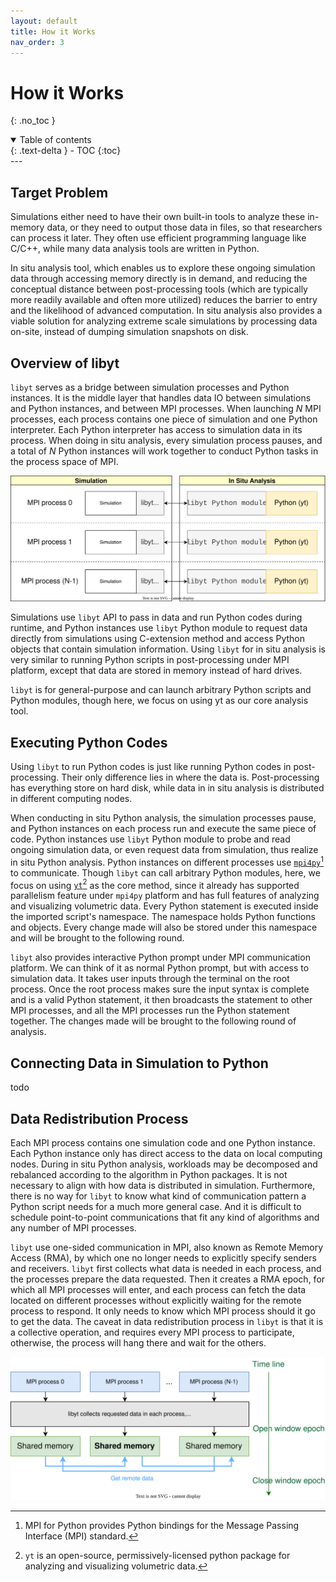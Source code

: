 ```yaml
---
layout: default
title: How it Works
nav_order: 3
---
```

# How it Works
{: .no_toc }
<details open markdown="block">
  <summary>
    Table of contents
  </summary>
  {: .text-delta }
- TOC
{:toc}
</details>
---

## Target Problem

Simulations either need to have their own built-in tools to analyze these in-memory data,
or they need to output those data in files, so that researchers can process it later. They
often use efficient programming language like C/C++, while many data analysis tools are
written in Python.

In situ analysis tool, which enables us to explore these ongoing simulation data through
accessing memory directly is in demand, and reducing the conceptual distance between post-processing tools (which are typically more readily available and often more utilized) reduces
the barrier to entry and the likelihood of advanced computation. In situ analysis also provides
a viable solution for analyzing extreme scale simulations by processing data on-site, instead
of dumping simulation snapshots on disk.

## Overview of libyt
`libyt` serves as a bridge between simulation processes and Python instances.
It is the middle layer that handles data IO between simulations and Python instances, and between MPI processes.
When launching *N* MPI processes, each process contains one piece of simulation and one Python interpreter. 
Each Python interpreter has access to simulation data in its process.
When doing in situ analysis, every simulation process pauses, and a total of *N* Python instances will work together to conduct Python tasks in the process space of MPI.

![](./assets/svgs/Overview.svg)

Simulations use `libyt` API to pass in data and run Python codes during runtime,
and Python instances use `libyt` Python module to request data directly from simulations
using C-extension method and access Python objects that contain simulation information. 
Using `libyt` for in situ analysis is very similar to running Python scripts in post-processing
under MPI platform, except that data are stored in memory instead of hard drives.

`libyt` is for general-purpose and can launch arbitrary Python scripts and Python modules,
though here, we focus on using yt as our core analysis tool.

## Executing Python Codes 

Using `libyt` to run Python codes is just like running Python codes in post-processing.
Their only difference lies in where the data is.
Post-processing has everything store on hard disk, while data in in situ analysis is distributed
in different computing nodes.

When conducting in situ Python analysis, the simulation processes pause,
and Python instances on each process run and execute the same piece of code. 
Python instances use `libyt` Python module to probe and read ongoing simulation data, 
or even request data from simulation, thus realize in situ Python analysis. 
Python instances on different processes use [`mpi4py`](https://mpi4py.readthedocs.io/en/stable/)[^1] to communicate.
Though `libyt` can call arbitrary Python modules, here, we focus on using [`yt`](https://yt-project.org/)[^2] as the core method, 
since it already has supported parallelism feature under `mpi4py` platform and has full features of analyzing
and visualizing volumetric data.
Every Python statement is executed inside the imported script's namespace.
The namespace holds Python functions and objects. Every change made will also be stored under this
namespace and will be brought to the following round.

`libyt` also provides interactive Python prompt under MPI communication platform. 
We can think of it as normal Python prompt, but with access to simulation data.
It takes user inputs through the terminal on the root process. 
Once the root process makes sure the input syntax is complete and is a valid Python statement, 
it then broadcasts the statement to other MPI processes, and all the MPI processes run the Python statement together. 
The changes made will be brought to the following round of analysis.

[^1]: MPI for Python provides Python bindings for the Message Passing Interface (MPI) standard.

[^2]: `yt` is an open-source, permissively-licensed python package for analyzing and visualizing volumetric data.

## Connecting Data in Simulation to Python
todo

## Data Redistribution Process

Each MPI process contains one simulation code and one Python instance.
Each Python instance only has direct access to the data on local computing nodes.
During in situ Python analysis, workloads may be decomposed and rebalanced according 
to the algorithm in Python packages. 
It is not necessary to align with how data is distributed in simulation.
Furthermore, there is no way for `libyt` to know what kind of communication pattern a Python script needs for a much more general case. And it is difficult to schedule point-to-point communications that fit any kind of algorithms and any number of MPI processes. 

`libyt` use one-sided communication in MPI, also known as Remote Memory Access (RMA), by which one no longer needs to explicitly specify senders and receivers.
`libyt` first collects what data is needed in each process, and the processes prepare the data requested.
Then it creates a RMA epoch, for which all MPI processes will enter, and each process can fetch the data
located on different processes without explicitly waiting for the remote process to respond. 
It only needs to know which MPI process should it go to get the data.
The caveat in data redistribution process in `libyt` is that it is a collective operation, and requires every
MPI process to participate, otherwise, the process will hang there and wait for the others. 

![](./assets/svgs/RMA.svg)
